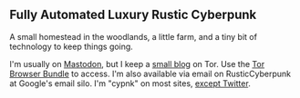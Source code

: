 ## Fully Automated Luxury Rustic Cyberpunk

A small homestead in the woodlands, a little farm, and a tiny bit of technology to keep things going.

I'm usually on [Mastodon](https://mastodon.social/@cypnk), but I keep a [small blog](http://kpz62k4pnyh5g5t2efecabkywt2aiwcnqylthqyywilqgxeiipen5xid.onion/) on Tor. Use the [Tor Browser Bundle](https://www.torproject.org/) to access. I'm also available via email on RusticCyberpunk at Google's email silo. I'm "cypnk" on most sites, [except Twitter](https://sh2.us/twitter).
